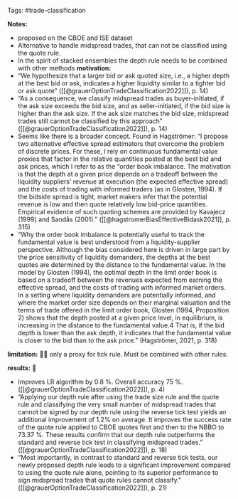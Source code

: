 Tags: #trade-classification 

**Notes:**
- proposed on the CBOE and ISE dataset
- Alternative to handle midspread trades, that can not be classified using the quote rule.
- In the spirit of stacked ensembles the depth rule needs to be combined with other methods
**motivation:**
- “We hypothesize that a larger bid or ask quoted size, i.e., a higher depth at the best bid or ask, indicates a higher liquidity similar to a tighter bid or ask quote” ([[@grauerOptionTradeClassification2022]]), p. 14)
- “As a consequence, we classify midspread trades as buyer-initiated, if the ask size exceeds the bid size, and as seller-initiated, if the bid size is higher than the ask size. If the ask size matches the bid size, midspread trades still cannot be classified by this approach” ([[@grauerOptionTradeClassification2022]]), p. 14)
- Seems like there is a broader concept. Found in Hagströmer: “I propose two alternative effective spread estimators that overcome the problem of discrete prices. For these, I rely on continuous fundamental value proxies that factor in the relative quantities posted at the best bid and ask prices, which I refer to as the “order book imbalance. The motivation is that the depth at a given price depends on a tradeoff between the liquidity suppliers’ revenue at execution (the expected effective spread) and the costs of trading with informed traders (as in Glosten, 1994). If the bidside spread is tight, market makers infer that the potential revenue is low and then quote relatively low bid-price quantities. Empirical evidence of such quoting schemes are provided by Kavajecz (1999) and Sandås (2001).” ([[@hagstromerBiasEffectiveBidask2021]], p. 315)
- “Why the order book imbalance is potentially useful to track the fundamental value is best understood from a liquidity-supplier perspective. Although the bias considered here is driven in large part by the price sensitivity of liquidity demanders, the depths at the best quotes are determined by the distance to the fundamental value. In the model by Glosten (1994), the optimal depth in the limit order book is based on a tradeoff between the revenues expected from earning the effective spread, and the costs of trading with informed market orders. In a setting where liquidity demanders are potentially informed, and where the market order size depends on their marginal valuation and the terms of trade offered in the limit order book, Glosten (1994, Proposition 2) shows that the depth posted at a given price level, in equilibrium, is increasing in the distance to the fundamental value.4 That is, if the bid depth is lower than the ask depth, it indicates that the fundamental value is closer to the bid than to the ask price.” (Hagströmer, 2021, p. 318)

**limitation:** 👩‍🚒 only a proxy for tick rule. Must be combined with other rules.

**results:** 💸
- Improves LR algorithm by 0.8 %. Overall accuracy 75 %. ([[@grauerOptionTradeClassification2022]]), p. 4)
- “Applying our depth rule after using the trade size rule and the quote rule and classifying the very small number of midspread trades that cannot be signed by our depth rule using the reverse tick test yields an additional improvement of 1.2% on average. It improves the success rate of the quote rule applied to CBOE quotes first and then to the NBBO to 73.37 %. These results confirm that our depth rule outperforms the standard and reverse tick test in classifying midspread trades.” ([[@grauerOptionTradeClassification2022]]), p. 18)
- “Most importantly, in contrast to standard and reverse tick tests, our newly proposed depth rule leads to a significant improvement compared to using the quote rule alone, pointing to its superior performance to sign midspread trades that quote rules cannot classify.” ([[@grauerOptionTradeClassification2022]]), p. 21)
